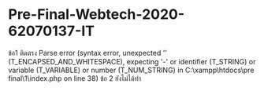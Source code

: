 # Pre-Final-Webtech-2020-62070137-IT
ข้อ1 ติดตรง Parse error (syntax error, unexpected '' (T_ENCAPSED_AND_WHITESPACE), expecting '-' or identifier (T_STRING) or variable (T_VARIABLE) or number (T_NUM_STRING) in C:\xampp\htdocs\pre final\1\index.php on line 38)
ข้อ 2 ยังไม่ได้ทำ
